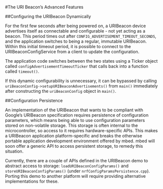 #The URI Beacon’s Advanced Features

##Configuring the URIBeacon Dynamically

For the first few seconds after being powered on, a URIBeacon device advertises itself as connectable and configurable - not yet acting as a beacon. This period times out after ``CONFIG_ADVERTISEMENT_TIMEOUT_SECONDS``, and the application switches to being a regular, immutable URIBeacon. Within this initial timeout period, it is possible to connect to the URIBeaconConfigService from a client to update the configuration. 

The application code switches between the two states using a Ticker object called ``configAdvertisementTimeoutTicker`` that calls back into a function called ``timeout()``.

If this dynamic configurability is unnecessary, it can be bypassed by calling ``uriBeaconConfig->setupURIBeaconAdvertisements()`` from ``main()`` immediately after constructing the ``uriBeaconConfig`` object in ``main()``.

##Configuration Persistence

An implementation of the URIBeacon that wants to be compliant with Google’s URIBeacon specification requires persistence of configuration parameters, which means being able to use configuration parameters stored on non-volatile storage. This storage is often internal to the microcontroller, so access to it requires hardware-specific APIs. This makes a URIBeacon application platform-specific and breaks the otherwise portable application development environment offered by mbed. mbed will soon offer a generic API to access persistent storage, to remedy this situation.

Currently, there are a couple of APIs defined in the URIBeacon demo to abstract access to storage: ``loadURIBeaconConfigParams()`` and ``storeURIBeaconConfigParams()`` (under ``nrfConfigParamsPersistence.cpp``). Porting this demo to another platform will require providing alternative implementations for these.
